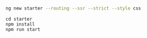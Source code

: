 #

```bash
ng new starter --routing --ssr --strict --style css
```


```
cd starter
npm install
npm run start
```